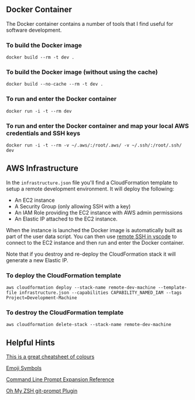 ## Docker Container

The Docker container contains a number of tools that I find useful for software development.

### To build the Docker image

`docker build --rm -t dev .`

### To build the Docker image (without using the cache)

`docker build --no-cache --rm -t dev .`

### To run and enter the Docker container

`docker run -i -t --rm dev`

### To run and enter the Docker container and map your local AWS credentials and SSH keys

`docker run -i -t --rm -v ~/.aws/:/root/.aws/ -v ~/.ssh/:/root/.ssh/ dev`

## AWS Infrastructure

In the `infrastructure.json` file you'll find a CloudFormation template to setup a remote development environment.
It will deploy the following:

- An EC2 instance
- A Security Group (only allowing SSH with a key)
- An IAM Role providing the EC2 instance with AWS admin permissions
- An Elastic IP attached to the EC2 instance.

When the instance is launched the Docker image is automatically built as part of the user data script. You can then use [remote SSH in vscode](https://code.visualstudio.com/docs/remote/ssh) to connect to the EC2 instance and then run and enter the Docker container.

Note that if you destroy and re-deploy the CloudFormation stack it will generate a new Elastic IP.

### To deploy the CloudFormation template

`aws cloudformation deploy --stack-name remote-dev-machine --template-file infrastructure.json --capabilities CAPABILITY_NAMED_IAM --tags Project=Development-Machine`

### To destroy the CloudFormation template

`aws cloudformation delete-stack --stack-name remote-dev-machine`

## Helpful Hints

[This is a great cheatsheet of colours](https://jonasjacek.github.io/colors/)

[Emoji Symbols](https://getemoji.com/)

[Command Line Prompt Expansion Reference](https://zsh.sourceforge.io/Doc/Release/Prompt-Expansion.html)

[Oh My ZSH git-prompt Plugin](https://github.com/ohmyzsh/ohmyzsh/tree/master/plugins/git-prompt)
